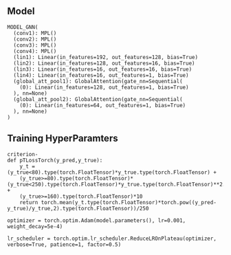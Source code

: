 ## Model 

    MODEL_GNN(
      (conv1): MPL()
      (conv2): MPL()
      (conv3): MPL()
      (conv4): MPL()
      (lin1): Linear(in_features=192, out_features=128, bias=True)
      (lin2): Linear(in_features=128, out_features=16, bias=True)
      (lin3): Linear(in_features=16, out_features=16, bias=True)
      (lin4): Linear(in_features=16, out_features=1, bias=True)
      (global_att_pool1): GlobalAttention(gate_nn=Sequential(
        (0): Linear(in_features=128, out_features=1, bias=True)
      ), nn=None)
      (global_att_pool2): GlobalAttention(gate_nn=Sequential(
        (0): Linear(in_features=64, out_features=1, bias=True)
      ), nn=None)
    )

## Training HyperParamters


```bibtext
criterion- 
def pTLossTorch(y_pred,y_true):
    y_t = (y_true<80).type(torch.FloatTensor)*y_true.type(torch.FloatTensor) +
    (y_true>=80).type(torch.FloatTensor)*(y_true<250).type(torch.FloatTensor)*y_true.type(torch.FloatTensor)**2.4 +         
    (y_true>=160).type(torch.FloatTensor)*10 
    return torch.mean(y_t.type(torch.FloatTensor)*torch.pow((y_pred-y_true)/y_true,2).type(torch.FloatTensor))/250

```


```bibtext 
optimizer = torch.optim.Adam(model.parameters(), lr=0.001, weight_decay=5e-4)
```

```bibtext 
lr_scheduler = torch.optim.lr_scheduler.ReduceLROnPlateau(optimizer, verbose=True, patience=1, factor=0.5)
```
